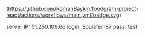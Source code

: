 (https://github.com/RomanBaykin/foodgram-project-react/actions/workflows/main.yml/badge.svg)

server IP: 51.250.109.66
login: Soulafein87
pass: test

